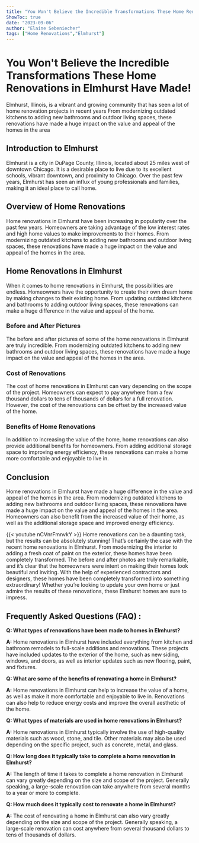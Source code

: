 ```yaml
---
title: "You Won't Believe the Incredible Transformations These Home Renovations in Elmhurst Have Made!"
ShowToc: true 
date: "2023-09-06"
author: "Elaine Sebeniecher" 
tags: ["Home Renovations","Elmhurst"]
---
```

# You Won't Believe the Incredible Transformations These Home Renovations in Elmhurst Have Made!

Elmhurst, Illinois, is a vibrant and growing community that has seen a lot of home renovation projects in recent years From modernizing outdated kitchens to adding new bathrooms and outdoor living spaces, these renovations have made a huge impact on the value and appeal of the homes in the area

## Introduction to Elmhurst

Elmhurst is a city in DuPage County, Illinois, located about 25 miles west of downtown Chicago. It is a desirable place to live due to its excellent schools, vibrant downtown, and proximity to Chicago. Over the past few years, Elmhurst has seen an influx of young professionals and families, making it an ideal place to call home.

## Overview of Home Renovations

Home renovations in Elmhurst have been increasing in popularity over the past few years. Homeowners are taking advantage of the low interest rates and high home values to make improvements to their homes. From modernizing outdated kitchens to adding new bathrooms and outdoor living spaces, these renovations have made a huge impact on the value and appeal of the homes in the area.

## Home Renovations in Elmhurst

When it comes to home renovations in Elmhurst, the possibilities are endless. Homeowners have the opportunity to create their own dream home by making changes to their existing home. From updating outdated kitchens and bathrooms to adding outdoor living spaces, these renovations can make a huge difference in the value and appeal of the home.

### Before and After Pictures

The before and after pictures of some of the home renovations in Elmhurst are truly incredible. From modernizing outdated kitchens to adding new bathrooms and outdoor living spaces, these renovations have made a huge impact on the value and appeal of the homes in the area.

### Cost of Renovations

The cost of home renovations in Elmhurst can vary depending on the scope of the project. Homeowners can expect to pay anywhere from a few thousand dollars to tens of thousands of dollars for a full renovation. However, the cost of the renovations can be offset by the increased value of the home.

### Benefits of Home Renovations

In addition to increasing the value of the home, home renovations can also provide additional benefits for homeowners. From adding additional storage space to improving energy efficiency, these renovations can make a home more comfortable and enjoyable to live in.

## Conclusion

Home renovations in Elmhurst have made a huge difference in the value and appeal of the homes in the area. From modernizing outdated kitchens to adding new bathrooms and outdoor living spaces, these renovations have made a huge impact on the value and appeal of the homes in the area. Homeowners can also benefit from the increased value of their home, as well as the additional storage space and improved energy efficiency.

{{< youtube nCVnrFmnvkY >}} 
Home renovations can be a daunting task, but the results can be absolutely stunning! That’s certainly the case with the recent home renovations in Elmhurst. From modernizing the interior to adding a fresh coat of paint on the exterior, these homes have been completely transformed. The before and after photos are truly remarkable, and it’s clear that the homeowners were intent on making their homes look beautiful and inviting. With the help of experienced contractors and designers, these homes have been completely transformed into something extraordinary! Whether you’re looking to update your own home or just admire the results of these renovations, these Elmhurst homes are sure to impress.

## Frequently Asked Questions (FAQ) :
**Q: What types of renovations have been made to homes in Elmhurst?**

**A:** Home renovations in Elmhurst have included everything from kitchen and bathroom remodels to full-scale additions and renovations. These projects have included updates to the exterior of the home, such as new siding, windows, and doors, as well as interior updates such as new flooring, paint, and fixtures.

**Q: What are some of the benefits of renovating a home in Elmhurst?**

**A:** Home renovations in Elmhurst can help to increase the value of a home, as well as make it more comfortable and enjoyable to live in. Renovations can also help to reduce energy costs and improve the overall aesthetic of the home.

**Q: What types of materials are used in home renovations in Elmhurst?**

**A:** Home renovations in Elmhurst typically involve the use of high-quality materials such as wood, stone, and tile. Other materials may also be used depending on the specific project, such as concrete, metal, and glass.

**Q: How long does it typically take to complete a home renovation in Elmhurst?**

**A:** The length of time it takes to complete a home renovation in Elmhurst can vary greatly depending on the size and scope of the project. Generally speaking, a large-scale renovation can take anywhere from several months to a year or more to complete.

**Q: How much does it typically cost to renovate a home in Elmhurst?**

**A:** The cost of renovating a home in Elmhurst can also vary greatly depending on the size and scope of the project. Generally speaking, a large-scale renovation can cost anywhere from several thousand dollars to tens of thousands of dollars.



